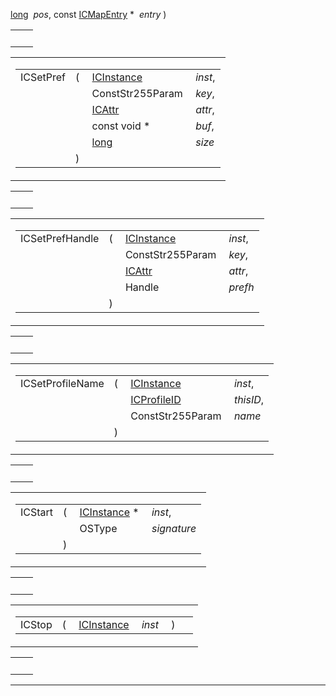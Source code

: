 >
<tr>
<td class="md" style="text-align: right;" data-nowrap=""></td>
<td class="md"></td>
<td class="md" data-nowrap=""><a href="Rave_8h.md#f03dc93db7c58a69ed5c83e1fa49cf0e" class="el">long</a> </td>
<td class="mdname" data-nowrap=""><em>pos</em>,</td>
</tr>
<tr>
<td class="md" style="text-align: right;" data-nowrap=""></td>
<td class="md"></td>
<td class="md" data-nowrap="">const <a href="structICMapEntry.md" class="el">ICMapEntry</a> * </td>
<td class="mdname" data-nowrap=""><em>entry</em></td>
</tr>
<tr>
<td class="md"></td>
<td class="md">) </td>
<td colspan="2" class="md"></td>
</tr>
</tbody>
</table></td>
</tr>
</tbody>
</table>

|     |     |
|-----|-----|
|     |     |

<span id="30067ffe3143875a4384f763df70e717" class="anchor"></span>

<table class="mdTable" data-cellpadding="2" data-cellspacing="0">
<colgroup>
<col style="width: 100%" />
</colgroup>
<tbody>
<tr>
<td class="mdRow"><table data-cellpadding="0" data-cellspacing="0" data-border="0">
<tbody>
<tr>
<td class="md" data-nowrap="" data-valign="top">ICSetPref</td>
<td class="md" data-valign="top">( </td>
<td class="md" data-nowrap="" data-valign="top"><a href="InternetConfig_8h.md#7b034292a8aa7586587499419e84e11a" class="el">ICInstance</a> </td>
<td class="mdname" data-nowrap=""><em>inst</em>,</td>
</tr>
<tr>
<td class="md" style="text-align: right;" data-nowrap=""></td>
<td class="md"></td>
<td class="md" data-nowrap="">ConstStr255Param </td>
<td class="mdname" data-nowrap=""><em>key</em>,</td>
</tr>
<tr>
<td class="md" style="text-align: right;" data-nowrap=""></td>
<td class="md"></td>
<td class="md" data-nowrap=""><a href="InternetConfig_8h.md#d1b878cb2da603758c149bb047cf89de" class="el">ICAttr</a> </td>
<td class="mdname" data-nowrap=""><em>attr</em>,</td>
</tr>
<tr>
<td class="md" style="text-align: right;" data-nowrap=""></td>
<td class="md"></td>
<td class="md" data-nowrap="">const void * </td>
<td class="mdname" data-nowrap=""><em>buf</em>,</td>
</tr>
<tr>
<td class="md" style="text-align: right;" data-nowrap=""></td>
<td class="md"></td>
<td class="md" data-nowrap=""><a href="Rave_8h.md#f03dc93db7c58a69ed5c83e1fa49cf0e" class="el">long</a> </td>
<td class="mdname" data-nowrap=""><em>size</em></td>
</tr>
<tr>
<td class="md"></td>
<td class="md">) </td>
<td colspan="2" class="md"></td>
</tr>
</tbody>
</table></td>
</tr>
</tbody>
</table>

|     |     |
|-----|-----|
|     |     |

<span id="ca862fd5cfd47936ff16c85558b9511e" class="anchor"></span>

<table class="mdTable" data-cellpadding="2" data-cellspacing="0">
<colgroup>
<col style="width: 100%" />
</colgroup>
<tbody>
<tr>
<td class="mdRow"><table data-cellpadding="0" data-cellspacing="0" data-border="0">
<tbody>
<tr>
<td class="md" data-nowrap="" data-valign="top">ICSetPrefHandle</td>
<td class="md" data-valign="top">( </td>
<td class="md" data-nowrap="" data-valign="top"><a href="InternetConfig_8h.md#7b034292a8aa7586587499419e84e11a" class="el">ICInstance</a> </td>
<td class="mdname" data-nowrap=""><em>inst</em>,</td>
</tr>
<tr>
<td class="md" style="text-align: right;" data-nowrap=""></td>
<td class="md"></td>
<td class="md" data-nowrap="">ConstStr255Param </td>
<td class="mdname" data-nowrap=""><em>key</em>,</td>
</tr>
<tr>
<td class="md" style="text-align: right;" data-nowrap=""></td>
<td class="md"></td>
<td class="md" data-nowrap=""><a href="InternetConfig_8h.md#d1b878cb2da603758c149bb047cf89de" class="el">ICAttr</a> </td>
<td class="mdname" data-nowrap=""><em>attr</em>,</td>
</tr>
<tr>
<td class="md" style="text-align: right;" data-nowrap=""></td>
<td class="md"></td>
<td class="md" data-nowrap="">Handle </td>
<td class="mdname" data-nowrap=""><em>prefh</em></td>
</tr>
<tr>
<td class="md"></td>
<td class="md">) </td>
<td colspan="2" class="md"></td>
</tr>
</tbody>
</table></td>
</tr>
</tbody>
</table>

|     |     |
|-----|-----|
|     |     |

<span id="66674bbc42d8211efd4f80ca14644c10" class="anchor"></span>

<table class="mdTable" data-cellpadding="2" data-cellspacing="0">
<colgroup>
<col style="width: 100%" />
</colgroup>
<tbody>
<tr>
<td class="mdRow"><table data-cellpadding="0" data-cellspacing="0" data-border="0">
<tbody>
<tr>
<td class="md" data-nowrap="" data-valign="top">ICSetProfileName</td>
<td class="md" data-valign="top">( </td>
<td class="md" data-nowrap="" data-valign="top"><a href="InternetConfig_8h.md#7b034292a8aa7586587499419e84e11a" class="el">ICInstance</a> </td>
<td class="mdname" data-nowrap=""><em>inst</em>,</td>
</tr>
<tr>
<td class="md" style="text-align: right;" data-nowrap=""></td>
<td class="md"></td>
<td class="md" data-nowrap=""><a href="InternetConfig_8h.md#f0aff18710f21247be2fd560301eb4d3" class="el">ICProfileID</a> </td>
<td class="mdname" data-nowrap=""><em>thisID</em>,</td>
</tr>
<tr>
<td class="md" style="text-align: right;" data-nowrap=""></td>
<td class="md"></td>
<td class="md" data-nowrap="">ConstStr255Param </td>
<td class="mdname" data-nowrap=""><em>name</em></td>
</tr>
<tr>
<td class="md"></td>
<td class="md">) </td>
<td colspan="2" class="md"></td>
</tr>
</tbody>
</table></td>
</tr>
</tbody>
</table>

|     |     |
|-----|-----|
|     |     |

<span id="d5f4eabec0e174985533834e64930502" class="anchor"></span>

<table class="mdTable" data-cellpadding="2" data-cellspacing="0">
<colgroup>
<col style="width: 100%" />
</colgroup>
<tbody>
<tr>
<td class="mdRow"><table data-cellpadding="0" data-cellspacing="0" data-border="0">
<tbody>
<tr>
<td class="md" data-nowrap="" data-valign="top">ICStart</td>
<td class="md" data-valign="top">( </td>
<td class="md" data-nowrap="" data-valign="top"><a href="InternetConfig_8h.md#7b034292a8aa7586587499419e84e11a" class="el">ICInstance</a> * </td>
<td class="mdname" data-nowrap=""><em>inst</em>,</td>
</tr>
<tr>
<td class="md" style="text-align: right;" data-nowrap=""></td>
<td class="md"></td>
<td class="md" data-nowrap="">OSType </td>
<td class="mdname" data-nowrap=""><em>signature</em></td>
</tr>
<tr>
<td class="md"></td>
<td class="md">) </td>
<td colspan="2" class="md"></td>
</tr>
</tbody>
</table></td>
</tr>
</tbody>
</table>

|     |     |
|-----|-----|
|     |     |

<span id="9bf36152f4417578356abedcd881a180" class="anchor"></span>

<table class="mdTable" data-cellpadding="2" data-cellspacing="0">
<colgroup>
<col style="width: 100%" />
</colgroup>
<tbody>
<tr>
<td class="mdRow"><table data-cellpadding="0" data-cellspacing="0" data-border="0">
<tbody>
<tr>
<td class="md" data-nowrap="" data-valign="top">ICStop</td>
<td class="md" data-valign="top">( </td>
<td class="md" data-nowrap="" data-valign="top"><a href="InternetConfig_8h.md#7b034292a8aa7586587499419e84e11a" class="el">ICInstance</a> </td>
<td class="mdname1" data-valign="top" data-nowrap=""><em>inst</em></td>
<td class="md" data-valign="top"> ) </td>
<td class="md" data-nowrap=""></td>
</tr>
</tbody>
</table></td>
</tr>
</tbody>
</table>

|     |     |
|-----|-----|
|     |     |

------------------------------------------------------------------------

